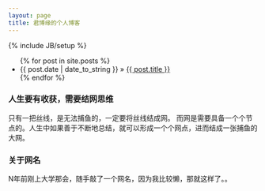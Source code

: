 ```yaml
---
layout: page
title: 君博缘的个人博客
---
```

{% include JB/setup %}

<ul class="posts">
  {% for post in site.posts %}
    <li><span>{{ post.date | date_to_string }}</span> &raquo; <a href="{{ BASE_PATH }}{{ post.url }}">{{ post.title }}</a></li>
  {% endfor %}
</ul>


### 人生要有收获，需要结网思维
只有一把丝线，是无法捕鱼的，一定要将丝线结成网。
而网是需要具备一个个节点的。人生中如果善于不断地总结，就可以形成一个个网点，进而结成一张捕鱼的大网。

### 关于网名
N年前刚上大学那会，随手敲了一个网名，因为我比较懒，那就这样了。。

